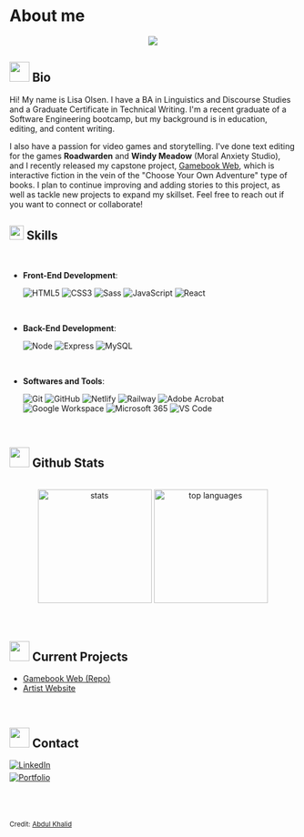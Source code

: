 # About me
<p align="center">
  <a href="https://github.com/DenverCoder1/readme-typing-svg"><img src="https://readme-typing-svg.herokuapp.com?font=Time+New+Roman&color=cyan&size=25&center=true&vCenter=true&width=600&height=100&lines=Lisa+Olsen;++;Editor+/+Educator+/+Software+Developer;Always+learning"></a>
</p>

## <img src="https://media4.giphy.com/media/v1.Y2lkPTc5MGI3NjExNng0dTk1ZzZycWxzbjgyczlobXNpNDJ5cWprZjdyZDF4bnk1Z2sybSZlcD12MV9pbnRlcm5hbF9naWZfYnlfaWQmY3Q9cw/Ll22OhMLAlVDb8UQWe/giphy.gif" width="35"/> Bio
Hi! My name is Lisa Olsen. I have a BA in Linguistics and Discourse Studies and a Graduate Certificate in Technical Writing. I'm a recent graduate of a Software Engineering bootcamp, but my background is in education, editing, and content writing.

I also have a passion for video games and storytelling. I've done text editing for the games **Roadwarden** and **Windy Meadow** (Moral Anxiety Studio), and I recently released my capstone project, [Gamebook Web](https://gamebook-web.netlify.app/), which is interactive fiction in the vein of the "Choose Your Own Adventure" type of books. I plan to continue improving and adding stories to this project, as well as tackle new projects to expand my skillset. Feel free to reach out if you want to connect or collaborate!

## <img src="https://media2.giphy.com/media/QssGEmpkyEOhBCb7e1/giphy.gif?cid=ecf05e47a0n3gi1bfqntqmob8g9aid1oyj2wr3ds3mg700bl&rid=giphy.gif" width ="25"> Skills
<br>

- **Front-End Development**:

   ![HTML5](https://img.shields.io/badge/HTML5%20-%23E34F26.svg?style=for-the-badge&logo=html5&logoColor=white)
   ![CSS3](https://img.shields.io/badge/CSS%20-%231572B6.svg?style=for-the-badge&logo=css3&logoColor=white)
   ![Sass](https://img.shields.io/badge/Sass-CC6699?style=for-the-badge&logo=Sass&logoColor=white)
   ![JavaScript](https://img.shields.io/badge/JavaScript%20-%23F7DF1E.svg?style=for-the-badge&logo=javascript&logoColor=black)
   ![React](https://img.shields.io/badge/-ReactJs-61DAFB?logo=react&logoColor=white&style=for-the-badge)

<br>

- **Back-End Development**:

  ![Node](https://img.shields.io/badge/node.js-339933?style=for-the-badge&logo=Node.js&logoColor=white)
  ![Express](https://img.shields.io/badge/Express.js-000000?logo=express&logoColor=fff&style=for-the-badge)
  ![MySQL](https://img.shields.io/badge/MySQL-4479A1?style=for-the-badge&logo=mysql&logoColor=white)
    
<br>

- **Softwares and Tools**:

    ![Git](https://img.shields.io/badge/git-%23F05033.svg?style=for-the-badge&logo=git&logoColor=white)
    ![GitHub](https://img.shields.io/badge/github-%23121011.svg?style=for-the-badge&logo=github&logoColor=white)
    ![Netlify](https://img.shields.io/badge/Netlify-%23000000.svg?style=for-the-badge&logo=netlify&logoColor=white)
    ![Railway](https://img.shields.io/badge/Railway-%23000000.svg?style=for-the-badge&logo=railway&logoColor=white)
    ![Adobe Acrobat](https://img.shields.io/badge/Adobe%20Acrobat-%23000E51.svg?style=for-the-badge&logo=adobe-acrobat&logoColor=white)
    ![Google Workspace](https://img.shields.io/badge/Google%20Workspace-4285F4?style=for-the-badge&logo=google&logoColor=white)
    ![Microsoft 365](https://img.shields.io/badge/Microsoft_365-D83B01?style=for-the-badge&logo=microsoft-office&logoColor=white)
    ![VS Code](https://img.shields.io/badge/VS%20Code-0078d7.svg?style=for-the-badge&logo=visual-studio-code&logoColor=white)


<br>

## <img src="https://media.giphy.com/media/iY8CRBdQXODJSCERIr/giphy.gif" width="35"> Github Stats
<br>

<div align="center">
  <img src="https://github-readme-stats.vercel.app/api?username=lmolsen&show_icons=true&line_height=20&theme=dark" height="200" alt="stats" />
  <img src="https://github-readme-stats.vercel.app/api/top-langs?username=lmolsen&show_icons=true&locale=en&layout=compact&line_height=20&theme=dark" height="200" alt="top languages"/>
</div>

<br>
<br>


## <img src="https://media4.giphy.com/media/v1.Y2lkPTc5MGI3NjExYXpjcDI4cDM0a3R0eWc1ZDlpMjh2dngyZTV4amhvd2R2cHd4dnJqdCZlcD12MV9pbnRlcm5hbF9naWZfYnlfaWQmY3Q9cw/L05HgB2h6qICDs5Sms/giphy.gif" width="35"/> Current Projects
* [Gamebook Web (Repo)](https://github.com/lmolsen/lisa-olsen-capstone)
* [Artist Website](https://munchkinlander.com/)

<br>

## <img src="https://media1.giphy.com/media/v1.Y2lkPTc5MGI3NjExdDl2bzkyOXRuN3l1Zjg5dDR4YXgwNWh3enc0MXBrMjJlMnlxZjJjdiZlcD12MV9pbnRlcm5hbF9naWZfYnlfaWQmY3Q9cw/KcnlGHBpnKnjZIuCMv/giphy.gif" width="35"/> Contact
<a href="https://linkedin.com/in/lisa-m-olsen" target="_blank">
  <img 
    src="https://img.shields.io/badge/LinkedIn-0077B5?style=for-the-badge" 
    alt="LinkedIn" 
    style="margin-bottom: 5px;"/>
</a>
<br>
<a href="https://lmolsen.netlify.app/" target="_blank">
  <img 
    src="https://img.shields.io/badge/Portfolio-00796b?style=for-the-badge" 
    alt="Portfolio" 
    style="margin-bottom: 5px;"/>
</a>


<br><br>

<sub>Credit: [Abdul Khalid](https://github.com/0xabdulkhalid)</sub>


